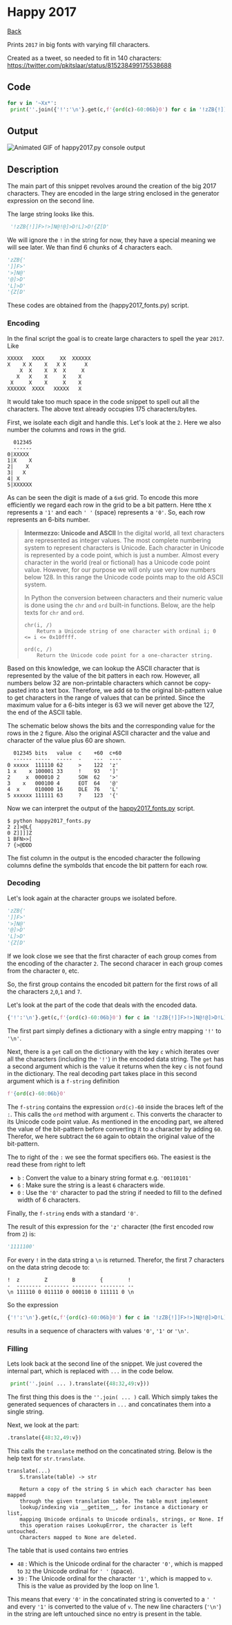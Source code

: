 # Happy 2017

[Back](README.md)

Prints `2017` in big fonts with varying fill characters.

Created as a tweet, so needed to fit in 140 characters: https://twitter.com/pkitslaar/status/815238499175538688

## Code

```python
for v in '~Xx*':
 print(''.join({'!':'\n'}.get(c,f'{ord(c)-60:06b}0') for c in '!zZB{!]]F>!>]N@!@]>D!L]>D!{Z[D').translate({48:32,49:v}))
```

## Output

![Animated GIF of happy2017.py console output](happy2017.gif)

## Description

The main part of this snippet revolves around the creation of the big 2017 characters. They are encoded in the large string enclosed in the generator expression on the second line.

The large string looks like this.

```python
 '!zZB{!]]F>!>]N@!@]>D!L]>D!{Z[D'
```

We will ignore the `!` in the string for now, they have a special meaning we will see later. We than find 6 chunks of 4 characters each.

```python
'zZB{'
']]F>'
'>]N@'
'@]>D'
'L]>D'
'{Z[D'
```

These codes are obtained from the (happy2017_fonts.py) script.

### Encoding

In the final script the goal is to create large characters to spell the year `2017`. Like

```
XXXXX   XXXX     XX  XXXXXX 
X    X X    X   X X      X  
    X  X    X  X  X     X   
   X   X    X     X    X    
 X     X    X     X    X    
XXXXXX  XXXX   XXXXX   X    
```

It would take too much space in the code snippet to spell out all the characters. The above text already occupies 175 characters/bytes. 

First, we isolate each digit and handle this. Let's look at the `2`.
Here we also number the columns and rows in the grid.

```
  012345
  ------
0|XXXXX   
1|X    X  
2|    X   
3|   X    
4| X      
5|XXXXXX  
```

As can be seen the digit is made of a `6x6` grid. 
To encode this more efficiently we regard each row in the grid to be a bit pattern. 
Here tthe `X` represents a `'1'` and each `' '` (space) represents a `'0'`. 
So, each row represents an 6-bits number.

> **Intermezzo: Unicode and ASCII**
> In the digital world, all text characters are represented as integer values. 
> The most complete numbering system to represent characters is Unicode. 
> Each character in Unicode is represented by a code point, which is just a number. 
> Almost every character in the world (real or fictional) has a Unicode code point value. 
> However, for our purpose we will only use very low numbers below 128. 
> In this range the Unicode code points map to the old ASCII system.
> 
> In Python the conversion between characters and their numeric value is done using the `chr` and `ord` built-in functions. 
> Below, are the help texts for `chr` and `ord`.
> 
> ```
> chr(i, /)
>     Return a Unicode string of one character with ordinal i; 0 <= i <= 0x10ffff.
> 
> ord(c, /)
>     Return the Unicode code point for a one-character string.
> ```

Based on this knowledge, we can lookup the ASCII character that is represented by the value of the bit patters in each row. 
However,  all numbers below 32 are non-printable characters which cannot be copy-pasted into a text box.
Therefore, we add `60` to the original bit-pattern value to get characters in the range of values that can be printed. 
Since the maximum value for a 6-bits integer is 63 we will never get above the 127, the end of the ASCII table.

The schematic below shows the bits and the corresponding value for the rows in the `2` figure. 
Also the original ASCII character and the value and character of the value plus 60 are shown.

```
  012345 bits   value  c    +60  c+60
  ------ -----  -----  -    ---  ----
0 xxxxx  111110 62     >    122  'z'
1 x    x 100001 33     !    93   ']'
2     x  000010 2      SOH  62   '>'
3    x   000100 4      EOT  64   '@'
4  x     010000 16     DLE  76   'L'
5 xxxxxx 111111 63     ?    123  '{'
```

Now we can interpret the output of the [happy2017_fonts.py](happy2017_fonts.py) script.

```shell
$ python happy2017_fonts.py
2 z]>@L{
0 Z]]]]Z
1 BFN>>[
7 {>@DDD
```

The fist column in the output is the encoded character 
the following columns define the symbolds that encode the bit pattern
for each row.

### Decoding

Let's look again at the character groups we isolated before.

```python
'zZB{'
']]F>'
'>]N@'
'@]>D'
'L]>D'
'{Z[D'
```

If we look close we see that the first character of each group comes from the encoding of the character `2`.
The second characer in each group comes from the character `0`, etc.

So, the first group contains the encoded bit pattern for the first rows of all the characters `2`,`0`,`1` and `7`.

Let's look at the part of the code that deals with the encoded data.

```python
{'!':'\n'}.get(c,f'{ord(c)-60:06b}0') for c in '!zZB{!]]F>!>]N@!@]>D!L]>D!{Z[D'
```

The first part simply defines a dictionary with a single entry mapping `'!'` to `'\n'`.

Next, there is a `get` call on the dictionary with the key `c` which iterates over all the characters (including the `'!'`) in the
encoded data string. The `get` has a second argument which is the value it returns when the key `c` is not found in the dictionary.
The real decoding part takes place in this second argument which is a  `f-string` definition 

```python
f'{ord(c)-60:06b}0'
```

The `f-string` contains the expression `ord(c)-60` inside the braces left of the `:`.
This calls the `ord` method with argument `c`. This converts the 
character to its Unicode code point value. As mentioned in the encoding part, we altered the
value of the bit-pattern before converting it to a character by adding `60`. Therefor, we
here subtract the `60` again to obtain the original value of the bit-pattern.

The to right of the `:` we see the format specifiers `06b`. The easiest is the read these from right to left

 * `b` : Convert the value to a binary string format e.g. `'00110101'`
 * `6` : Make sure the string is a least `6` characters wide.
 * `0` : Use the `'0'` character to pad the string if needed to fill to the defined width of 6 characters.

Finally, the `f-string` ends with a standard `'0'`.

The result of this expression for the `'z'` character (the first encoded row from `2`) is:

```python
'1111100'
```

For every `!` in the data string a `\n` is returned. Therefor, the first 7 characters on the data string decode to:

```
!  z        Z        B        {        ! 
-  -------- -------- -------- -------- --
\n 111110 0 011110 0 000110 0 111111 0 \n
```

So the expression

```python
{'!':'\n'}.get(c,f'{ord(c)-60:06b}0') for c in '!zZB{!]]F>!>]N@!@]>D!L]>D!{Z[D'
```

results in a sequence of characters with values `'0'`, `'1'` or `'\n'`.

### Filling

Lets look back at the second line of the snippet. We just covered the internal part, which is replaced with `...` in the code below.

```python
 print(''.join( ... ).translate({48:32,49:v}))
```

The first thing this does is the `''.join( ... )` call. Which simply takes the generated sequences of characters in `...` and
concatinates them into a single string.

Next, we look at the part:
```python
.translate({48:32,49:v})
```

This calls the `translate` method on the concatinated string. Below is the help text for `str.translate`. 

```
translate(...)
    S.translate(table) -> str
        
    Return a copy of the string S in which each character has been mapped
    through the given translation table. The table must implement
    lookup/indexing via __getitem__, for instance a dictionary or list,
    mapping Unicode ordinals to Unicode ordinals, strings, or None. If
    this operation raises LookupError, the character is left untouched.
    Characters mapped to None are deleted.
```

The table that is used contains two entries

 * `48` : Which is the Unicode ordinal for the character `'0'`, which is mapped to `32` the Unicode ordinal for `' '` (space).
 * `39` : The Unicode ordinal for the character `'1'`, which is mapped to `v`. This is the value as provided by the loop on line 1.

This means that every `'0'` in the concatinated string is converted to a `' '` and every `'1'` is converted to the value of `v`.
The new line characters (`'\n'`) in the string are left untouched since no entry is present in the table.

